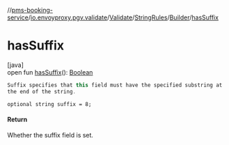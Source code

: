 //[pms-booking-service](../../../../../index.md)/[io.envoyproxy.pgv.validate](../../../index.md)/[Validate](../../index.md)/[StringRules](../index.md)/[Builder](index.md)/[hasSuffix](has-suffix.md)

# hasSuffix

[java]\
open fun [hasSuffix](has-suffix.md)(): [Boolean](https://kotlinlang.org/api/core/kotlin-stdlib/kotlin/-boolean/index.html)

```kotlin
Suffix specifies that this field must have the specified substring at
the end of the string.

```
`optional string suffix = 8;`

#### Return

Whether the suffix field is set.